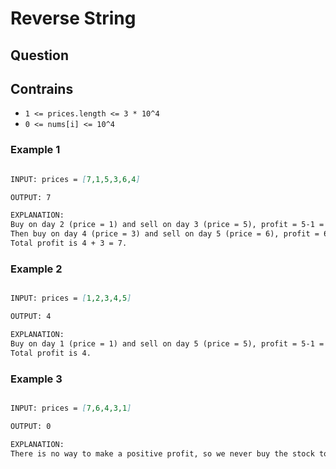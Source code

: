 # Reverse String

## Question

## Contrains

- ```1 <= prices.length <= 3 * 10^4```
- ```0 <= nums[i] <= 10^4```

### Example 1

```markdown

INPUT: prices = [7,1,5,3,6,4]

OUTPUT: 7

EXPLANATION:
Buy on day 2 (price = 1) and sell on day 3 (price = 5), profit = 5-1 = 4.
Then buy on day 4 (price = 3) and sell on day 5 (price = 6), profit = 6-3 = 3.
Total profit is 4 + 3 = 7.
```

### Example 2

```markdown

INPUT: prices = [1,2,3,4,5]

OUTPUT: 4

EXPLANATION:
Buy on day 1 (price = 1) and sell on day 5 (price = 5), profit = 5-1 = 4.
Total profit is 4.
```

### Example 3

```markdown

INPUT: prices = [7,6,4,3,1]

OUTPUT: 0

EXPLANATION:
There is no way to make a positive profit, so we never buy the stock to achieve the maximum profit of 0.
```
